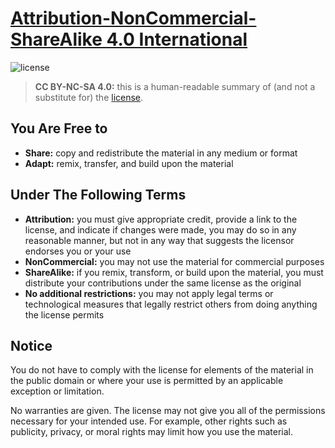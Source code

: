 # [Attribution-NonCommercial-ShareAlike 4.0 International](https://creativecommons.org/licenses/by-nc-nd/4.0/#)

![license](https://i.creativecommons.org/l/by-nc-sa/4.0/88x31.png)
  
> __CC BY-NC-SA 4.0:__ this is a human-readable summary of (and not a substitute for) the 
[license](https://creativecommons.org/licenses/by-nc-sa/4.0/legalcode).  

## You Are Free to

+ __Share:__ copy and redistribute the material in any medium or format
+ __Adapt:__ remix, transfer, and build upon the material

## Under The Following Terms

+ __Attribution:__ you must give appropriate credit, provide a link to the license, and indicate if changes were made, 
  you may do so in any reasonable manner, but not in any way that suggests the licensor endorses you or your use
+ __NonCommercial:__ you may not use the material for commercial purposes
+ __ShareAlike:__ if you remix, transform, or build upon the material, you must distribute your contributions under the 
  same license as the original
+ __No additional restrictions:__ you may not apply legal terms or technological measures that legally restrict others 
  from doing anything the license permits

## Notice
You do not have to comply with the license for elements of the material in the public domain or where your use is 
permitted by an applicable exception or limitation.  

No warranties are given. The license may not give you all of the permissions necessary for your intended use. For 
example, other rights such as publicity, privacy, or moral rights may limit how you use the material.  

